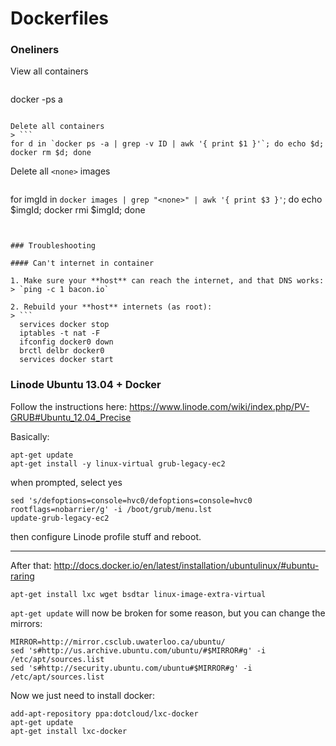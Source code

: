 # Dockerfiles


### Oneliners

View all containers
> ```
docker -ps a
```

Delete all containers
> ```
for d in `docker ps -a | grep -v ID | awk '{ print $1 }'`; do echo $d; docker rm $d; done
```

Delete all `<none>` images
> ```
for imgId in `docker images | grep "<none>" | awk '{ print $3 }'`; do echo $imgId; docker rmi $imgId; done
```


### Troubleshooting

#### Can't internet in container

1. Make sure your **host** can reach the internet, and that DNS works:
> `ping -c 1 bacon.io`

2. Rebuild your **host** internets (as root):
> ```
  services docker stop
  iptables -t nat -F
  ifconfig docker0 down
  brctl delbr docker0
  services docker start
  ```


### Linode Ubuntu 13.04 + Docker

  Follow the instructions here:
  https://www.linode.com/wiki/index.php/PV-GRUB#Ubuntu_12.04_Precise

  Basically:

    apt-get update
    apt-get install -y linux-virtual grub-legacy-ec2

  when prompted, select yes

    sed 's/defoptions=console=hvc0/defoptions=console=hvc0 rootflags=nobarrier/g' -i /boot/grub/menu.lst
    update-grub-legacy-ec2

  then configure Linode profile stuff and reboot.

----

  After that:
  http://docs.docker.io/en/latest/installation/ubuntulinux/#ubuntu-raring

    apt-get install lxc wget bsdtar linux-image-extra-virtual

  `apt-get update` will now be broken for some reason, but you can change the mirrors:

    MIRROR=http://mirror.csclub.uwaterloo.ca/ubuntu/
    sed 's#http://us.archive.ubuntu.com/ubuntu/#$MIRROR#g' -i /etc/apt/sources.list
    sed 's#http://security.ubuntu.com/ubuntu#$MIRROR#g' -i /etc/apt/sources.list

  Now we just need to install docker:

    add-apt-repository ppa:dotcloud/lxc-docker
    apt-get update
    apt-get install lxc-docker
